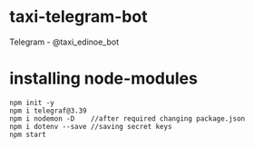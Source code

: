 # taxi-telegram-bot
Telegram - @taxi_edinoe_bot
# installing node-modules
```
npm init -y
npm i telegraf@3.39
npm i nodemon -D    //after required changing package.json
npm i dotenv --save //saving secret keys
npm start
```
